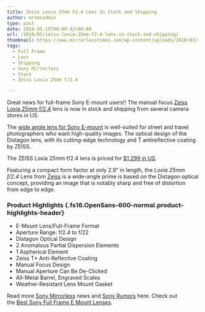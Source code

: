 ```yaml
---
title: Zeiss Loxia 25mm F2.4 Lens In Stock and Shipping
author: mrtmsadmin
type: post
date: 2018-05-15T08:09:42+00:00
url: /2018/05/zeiss-loxia-25mm-f2-4-lens-in-stock-and-shipping/
thumbnail: https://www.mirrorlesstimes.com/wp-content/uploads/2018/03/zeiss-loxia-25mm-f-2-4-lens.jpg
tags:
  - Full Frame
  - Lens
  - Shipping
  - Sony Mirrorless
  - Stock
  - Zeiss Loxia 25mm f/2.4

---
```

Great news for full-frame Sony E-mount users!! The manual focus [Zeiss Loxia 25mm f/2.4][1] lens is now in stock and shipping from several camera stores in US.

<span class="s1">The <a href="https://www.dailycameranews.com/2017/11/best-wide-angle-lenses-sony-e-mount/">wide angle lens for Sony E-mount</a> is well-suited for street and travel photographers who want high-quality images. </span><span class="s1">The optical design of the Distagon lens, with its cutting-edge technology and T antireflective coating by ZEISS. </span>

The ZEISS Loxia 25mm f/2.4 lens is priced for [$1,299 in US][2]. <!--more-->

Featuring a compact form factor at only 2.9″ in length, the _Loxia 25mm f/2.4_ Lens from <span class="s1"><a href="https://www.mirrorlesstimes.com/category/zeiss/">Zeiss</a></span> is a wide-angle prime is based on the Distagon optical concept, providing an image that is notably sharp and free of distortion from edge to edge.

### Product Highlights {.fs16.OpenSans-600-normal.product-highlights-header}

<ul class="top-section-list" data-selenium="highlightList">
  <li class="top-section-list-item">
    E-Mount Lens/Full-Frame Format
  </li>
  <li class="top-section-list-item">
    Aperture Range: f/2.4 to f/22
  </li>
  <li class="top-section-list-item">
    Distagon Optical Design
  </li>
  <li class="top-section-list-item">
    2 Anomalous Partial Dispersion Elements
  </li>
  <li class="top-section-list-item">
    1 Aspherical Element
  </li>
  <li class="top-section-list-item">
    Zeiss T* Anti-Reflective Coating
  </li>
  <li class="top-section-list-item">
    Manual Focus Design
  </li>
  <li class="top-section-list-item">
    Manual Aperture Can Be De-Clicked
  </li>
  <li class="top-section-list-item">
    All-Metal Barrel, Engraved Scales
  </li>
  <li class="top-section-list-item">
    Weather-Resistant Lens Mount Gasket
  </li>
</ul>

Read more <a href="https://www.mirrorlesstimes.com/tags/sony-mirrorless/" target="_blank" rel="noopener">Sony Mirrorless</a> news and <a href="https://www.dailycameranews.com/tag/sony-rumors/" target="_blank" rel="noopener">Sony Rumors</a> here. Check out the [Best Sony Full Frame E Mount Lenses][3].

 [1]: https://www.mirrorlesstimes.com/tags/zeiss-loxia-25mm-f-2-4/
 [2]: https://www.amazon.com/Zeiss-Loxia-25mm-Lens-Mount/dp/B079T5RBNL/?tag=daicamnew-20
 [3]: https://www.dailycameranews.com/2017/03/best-sony-full-frame-e-mount-lenses/